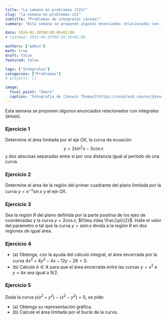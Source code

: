```yaml
---
title: "La semana en problemas (S21)"
slug: "la-semana-en-problemas-s21"
subtitle: "Problemas de integrales (áreas)"
summary: "Esta semana se proponen algunos enunciados relacionados con integrales (áreas)."

date: 2024-02-20T00:00:00+02:00
# lastmod: 2023-04-29T05:59:39+02:00

authors: ["admin"]
math: true
draft: false
featured: false

tags: ["Integrales"]
categories: ["Problemas"]
# projects: []

image:
  focal_point: "Smart"
  caption: "Fotografía de [Jeswin Thomas](https://unsplash.com/es/@jeswinthomas), disponible en [Unsplash](https://unsplash.com/es/fotos/hecib2an4T4)."
---
```


Esta semana se proponen algunos enunciados relacionados con integrales (áreas).

### Ejercicio 1

Determine el área limitada por el eje $OX$, la curva de ecuación $$y = 2\sin^2{x} - 3\cos{x}$$ y dos abscisas separadas entre sí por una distancia igual al período de una curva.

### Ejercicio 2

Determine el área de la región del primer cuadrante del plano limitada por la curva $y = e^{-x}\sin{x}$ y el eje $OX$.

### Ejercicio 3

Sea la región $R$ del plano definida por la parte positiva de los ejes de coordenadas y la curva $y = 2\cos{x}$, $0\leq x\leq \frac{\pi}{2}$. Halle el valor del parámetro $a$ tal que la curva $y = a\sin{x}$ divida a la región $R$ en dos regiones de igual área.

### Ejercicio 4

- (a) Obtenga, con la ayuda del cálculo integral, el área encerrada por la curva $4x^2 + 4y^2 - 4x - 12y - 26 = 0$.
- (b) Calcule $b\in\mathbb{R}$ para que el área encerrada entre las curvas $y = x^2$ e $y = bx$ sea igual a $9/2$.

### Ejercicio 5

Dada la curva $y(x^2 + y^2) - (x^2 - y^2) = 0$, se pide:

- (a) Obtenga su representación gráfica.
- (b) Calcule el área limitada por el bucle de la curva.
